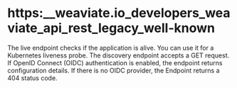 # https:\_\_weaviate.io_developers_weaviate_api_rest_legacy_well-known

The live endpoint checks if the application is alive. You can use it for a Kubernetes liveness probe. The discovery endpoint accepts a GET request. If OpenID Connect (OIDC) authentication is enabled, the endpoint returns configuration details. If there is no OIDC provider, the Endpoint returns a 404 status code.

